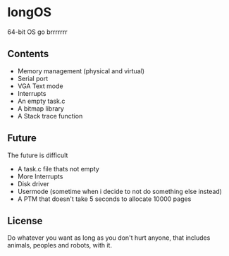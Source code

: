 # longOS
64-bit OS go brrrrrrr
## Contents
- Memory management (physical and virtual)
- Serial port
- VGA Text mode
- Interrupts
- An empty task.c
- A bitmap library
- A Stack trace function
## Future
The future is difficult
- A task.c file thats not empty
- More Interrupts
- Disk driver
- Usermode (sometime when i decide to not do something else instead)
- A PTM that doesn't take 5 seconds to allocate 10000 pages
## License
Do whatever you want as long as you don't hurt anyone, that includes animals, peoples and robots, with it.
